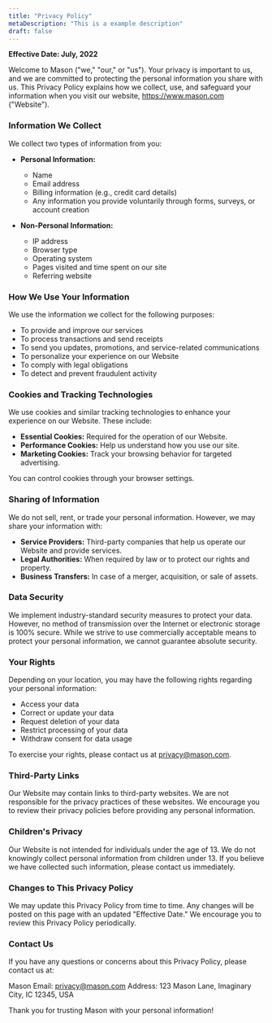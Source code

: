 ```yaml
---
title: "Privacy Policy"
metaDescription: "This is a example description"
draft: false
---
```


**Effective Date: July, 2022**

Welcome to Mason ("we," "our," or "us"). Your privacy is important to us, and we are committed to protecting the personal information you share with us. This Privacy Policy explains how we collect, use, and safeguard your information when you visit our website, https://www.mason.com ("Website").

### Information We Collect

We collect two types of information from you:

- **Personal Information:**
  - Name
  - Email address
  - Billing information (e.g., credit card details)
  - Any information you provide voluntarily through forms, surveys, or account creation

- **Non-Personal Information:**
  - IP address
  - Browser type
  - Operating system
  - Pages visited and time spent on our site
  - Referring website

### How We Use Your Information

We use the information we collect for the following purposes:

- To provide and improve our services
- To process transactions and send receipts
- To send you updates, promotions, and service-related communications
- To personalize your experience on our Website
- To comply with legal obligations
- To detect and prevent fraudulent activity

### Cookies and Tracking Technologies

We use cookies and similar tracking technologies to enhance your experience on our Website. These include:

- **Essential Cookies:** Required for the operation of our Website.
- **Performance Cookies:** Help us understand how you use our site.
- **Marketing Cookies:** Track your browsing behavior for targeted advertising.

You can control cookies through your browser settings.

### Sharing of Information

We do not sell, rent, or trade your personal information. However, we may share your information with:

- **Service Providers:** Third-party companies that help us operate our Website and provide services.
- **Legal Authorities:** When required by law or to protect our rights and property.
- **Business Transfers:** In case of a merger, acquisition, or sale of assets.

### Data Security

We implement industry-standard security measures to protect your data. However, no method of transmission over the Internet or electronic storage is 100% secure. While we strive to use commercially acceptable means to protect your personal information, we cannot guarantee absolute security.

### Your Rights

Depending on your location, you may have the following rights regarding your personal information:

- Access your data
- Correct or update your data
- Request deletion of your data
- Restrict processing of your data
- Withdraw consent for data usage

To exercise your rights, please contact us at privacy@mason.com.

### Third-Party Links

Our Website may contain links to third-party websites. We are not responsible for the privacy practices of these websites. We encourage you to review their privacy policies before providing any personal information.

### Children's Privacy

Our Website is not intended for individuals under the age of 13. We do not knowingly collect personal information from children under 13. If you believe we have collected such information, please contact us immediately.

### Changes to This Privacy Policy

We may update this Privacy Policy from time to time. Any changes will be posted on this page with an updated "Effective Date." We encourage you to review this Privacy Policy periodically.

### Contact Us

If you have any questions or concerns about this Privacy Policy, please contact us at:

Mason
Email: privacy@mason.com
Address: 123 Mason Lane, Imaginary City, IC 12345, USA

Thank you for trusting Mason with your personal information!
